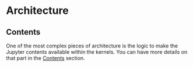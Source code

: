 # Architecture

## Contents

One of the most complex pieces of architecture is the logic to make the Jupyter contents
available within the kernels. You can have more details on that part in the
[Contents](./contents.md) section.
